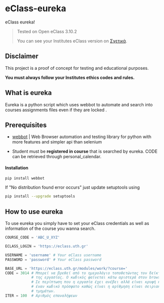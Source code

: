 # eClass-eureka
eClass eureka!
> Tested on Open eClass 3.10.2
> 
> You can see your Institutes eClass version on [Σχετικά](https://eclass.YOUR_INSTITUTE.gr/info/about.php).

## Disclaimer
This project is a proof of concept for testing and educational purposes. 

**You must always follow your Institutes ethics codes and rules.**
## What is eureka
Eureka is a python script which uses webbot to automate and search into courses assignments files even if they are locked .

## Prerequisites
- [webbot](https://pypi.org/project/webbot/) | Web Browser automation and testing library for python with more features and simpler api than selenium

- Student must be **registered in course** that is searched by eureka. CODE can be retrieved through personal_calendar.


#### Installation

```bash
pip install webbot
```

If "No distribution found error occurs" just update setuptools using 
```bash
pip install --upgrade setuptools
```


## How to use eureka
To use eureka you simply have to set your eClass credentials as well as information of the course you wanna search.

```python
COURSE_CODE = 'ABC_U_XYZ'

ECLASS_LOGIN = 'https://eclass.uth.gr'

USERNAME = 'username' # Your eClass username
PASSWORD = 'password' # Your eClass password

BASE_URL = 'https://eclass.uth.gr/modules/work/?course='
CODE = 3014 # Μπορεί να βρεθεί από το ημερολόγιο τοποθετώντας τον δείκτη του ποντικιού πάνω στο στρογγυλό εικονίδιο 
            # της εργασίας. Ο κωδικός φαίνεται κάτω αριστερά στον browser.
            # Σε περίπτωση που η εργασία έχει ανέβει αλλά είναι κρυφή και δεν φαίνεται στο ημερολόγιο, ξεκινήστε με 
            # έναν κωδικό πρόσφατο καθώς είναι η αρίθμηση είναι σειριακή για όλο το eClass ανεξαρτήτως μαθημάτων, 
            # τμημάτων.
ITER = 100  # Αριθμός επαναλήψεων
```
